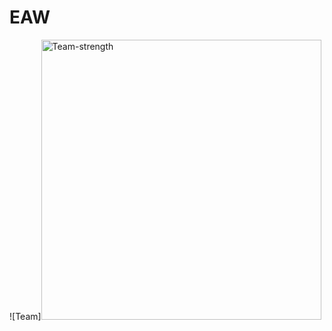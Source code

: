 # EAW

![Team]<img width="448" alt="Team-strength" src="https://user-images.githubusercontent.com/764152/135003572-8d01dfea-5db5-4d3e-8174-3a56c5fc31cd.png">
